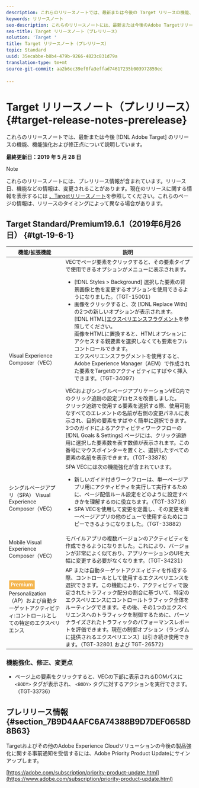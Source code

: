 ```yaml
---
description: これらのリリースノートでは、最新または今後の Target リリースの機能、機能強化、修正および既知の問題について説明します。
keywords: リリースノート
seo-description: これらのリリースノートには、最新または今後のAdobe Targetリリースの機能、機能強化、修正および既知の問題に関する情報が記載されています
seo-title: Target リリースノート（プレリリース）
solution: 'Target '
title: Target リリースノート（プレリリース）
topic: Standard
uuid: 35ecabbe-b8b4-479b-9266-4823c831d79a
translation-type: tm+mt
source-git-commit: aa2b6ec39ef0fa3effad74617235b003972859ec

---
```



# Target リリースノート（プレリリース）{#target-release-notes-prerelease}

これらのリリースノートでは、最新または今後 [!DNL Adobe Target] のリリースの機能、機能強化および修正点について説明しています。

**最終更新日：2019 年 5 月 28 日**

>[!NOTE]
>
>これらのリリースノートには、プレリリース情報が含まれています。リリース日、機能などの情報は、変更されることがあります。現在のリリースに関する情報を表示するには [、Targetリリースノート](release-notes.md)を参照してください。これらのページの情報は、リリースのタイミングによって異なる場合があります。

## Target Standard/Premium19.6.1（2019年6月26日） {#tgt-19-6-1}

| 機能/拡張機能 | 説明 |
| --- | --- |
| Visual Experience Composer（VEC） | VECでページ要素をクリックすると、その要素タイプで使用できるオプションがメニューに表示されます。 <ul><li>[!DNL Styles > Background] 選択した要素の背景画像と色を変更するオプションを使用できるようになりました。（TGT-15001）</li><li>画像をクリックすると、次 [!DNL Replace With]の2つの新しいオプションが表示されます。 [!DNL HTML][エクスペリエンスフラグメント](/help/c-experiences/c-manage-content/aem-experience-fragments.md)を参照してください。<br> 画像をHTMLに置換すると、HTMLオプションにアクセスする親要素を選択しなくても要素をフルコントロールできます。<br>エクスペリエンスフラグメントを使用すると、Adobe Experience Manager（AEM）で作成された要素をTargetのアクティビティにすばやく挿入できます。（TGT-34097）</li></ul>VECおよびシングルページアプリケーションVEC内でのクリック追跡の設定プロセスを改善しました。<br>クリック追跡で使用する要素を選択する際、使用可能なすべてのエレメントの名前が右側の変更パネルに表示され、目的の要素をすばやく簡単に選択できます。<br>3つのガイドによるアクティビティワークフローの [!DNL Goals & Settings] ページには、クリック追跡用に選択した要素数を表す数値が表示されます。この番号にマウスポインターを置くと、選択したすべての要素の名前を表示できます。（TGT-33878） |
| シングルページアプリ（SPA） Visual Experience Composer（VEC） | SPA VECには次の機能強化が含まれています。<ul><li>新しいガイド付きワークフローは、単一ページアプリ用にアクティビティを実行して実行するために、ページ配信ルール設定をどのように設定すべきかを理解するのに役立ちます。（TGT-33718）</li><li>SPA VECを使用して変更を定義し、その変更を単一ページアプリの他のビューで使用するためにコピーできるようになりました。（TGT-33882）</li></ul> |
| Mobile Visual Experience Composer（VEC） | モバイルアプリの複数バージョンのアクティビティを作成できるようになりました。これにより、バージョンが非常によく似ており、アプリケーションのUIを大幅に変更する必要がなくなります。（TGT-34231） |
| ![Premium BadgeAutomated](/help/assets/premium.png)<br>Personalization（AP）および自動ターゲットアクティビティ:コントロールとしての特定のエクスペリエンス | AP または自動ターゲットアクエィビティを作成する際、コントロールとして使用するエクスペリエンスを選択できます。この機能により、アクティビティで設定されたトラフィック配分の割合に基づいて、特定のエクスペリエンスにコントロールトラフィック全体をルーティングできます。その後、その1つのエクスペリエンスへのトラフィックを制御するために、パーソナライズされたトラフィックのパフォーマンスレポートを評価できます。現在の制御オプション（ランダムに提供されるエクスペリエンス）は引き続き使用できます。（TGT-32801 および TGT-26572） |

### 機能強化、修正、変更点

* ページ上の要素をクリックすると、VECの下部に表示されるDOMパスに `<BODY>` タグが表示され、 `<BODY>` タグに対するアクションを実行できます。（TGT-33736）

## プレリリース情報 {#section_7B9D4AAFC6A74388B9D7DEF0658D8B63}

Targetおよびその他のAdobe Experience Cloudソリューションの今後の製品強化に関する事前通知を受信するには、Adobe Priority Product Updateにサインアップします。

[https://adobe.com/subscription/priority-product-update.html](https://www.adobe.com/subscription/priority-product-update.html)

